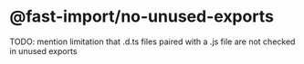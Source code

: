 # @fast-import/no-unused-exports

TODO: mention limitation that .d.ts files paired with a .js file are not checked in unused exports
